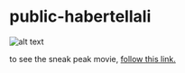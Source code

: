 # public-habertellali

![alt text](habertellalimp4.gif)


to see the sneak peak movie, [follow this link.](habertellali-nosound.mp4)
